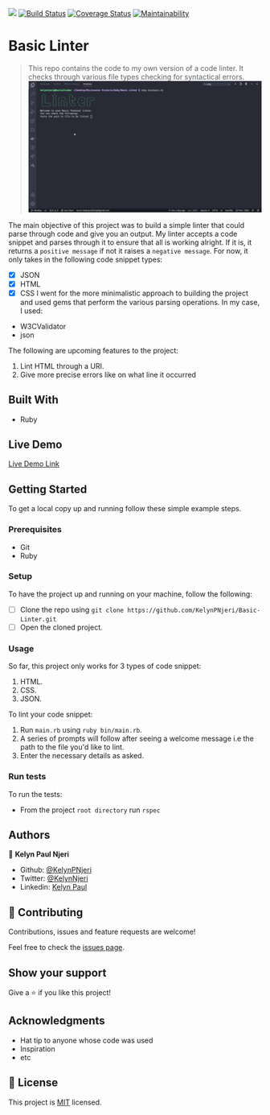 ![](https://img.shields.io/badge/Microverse-blueviolet)
[![Build Status](https://travis-ci.org/KelynPNjeri/Basic-Linter.svg?branch=ft-lint-css)](https://travis-ci.org/KelynPNjeri/Basic-Linter)
[![Coverage Status](https://coveralls.io/repos/github/KelynPNjeri/Basic-Linter/badge.svg?branch=ft-lint-css)](https://coveralls.io/github/KelynPNjeri/Basic-Linter?branch=ft-lint-css)
[![Maintainability](https://api.codeclimate.com/v1/badges/83c90efb5f834d2cbe6d/maintainability)](https://codeclimate.com/github/KelynPNjeri/Basic-Linter/maintainability)

# Basic Linter

> This repo contains the code to my own version of a code linter. It checks through various file types checking for syntactical errors.
![screenshot](./screenshot/linter.png)


The main objective of this project was to build a simple linter that could parse through code and give you an output. My linter accepts a code snippet and parses through it to ensure that all is working alright. If it is, it returns a `positive message` if not it raises a `negative message`. For now, it only takes in the following code snippet types:
- [x] JSON
- [x] HTML
- [x] CSS
I went for the more minimalistic approach to building the project and used gems that perform the various parsing operations. In my case, I used:
- W3CValidator 
- json

The following are upcoming features to the project:
1. Lint HTML through a URI.
2. Give more precise errors like on what line it occurred

## Built With

- Ruby

## Live Demo
[Live Demo Link](https://livedemo.com)


## Getting Started
To get a local copy up and running follow these simple example steps.

### Prerequisites
- Git
- Ruby 

### Setup
To have the project up and running on your machine, follow the following:
- [ ] Clone the repo using `git clone https://github.com/KelynPNjeri/Basic-Linter.git`
- [ ] Open the cloned project.

### Usage
So far, this project only works for 3 types of code snippet:
1. HTML.
2. CSS.
3. JSON.

To lint your code snippet:
1. Run `main.rb` using `ruby bin/main.rb`.
2. A series of prompts will follow after seeing a welcome message i.e the path to the file you'd like to lint.
3. Enter the necessary details as asked.

### Run tests
To run the tests:
- From the project `root directory` run `rspec`


## Authors

👤 **Kelyn Paul Njeri**

- Github: [@KelynPNjeri](https://github.com/KelynPNjeri)
- Twitter: [@KelynNjeri](https://twitter.com/kelyn-njeri)
- Linkedin: [Kelyn Paul](https://linkedin.com/kelyn-paul)


## 🤝 Contributing

Contributions, issues and feature requests are welcome!

Feel free to check the [issues page](issues/).

## Show your support

Give a ⭐️ if you like this project!

## Acknowledgments

- Hat tip to anyone whose code was used
- Inspiration
- etc

## 📝 License

This project is [MIT](lic.url) licensed.
